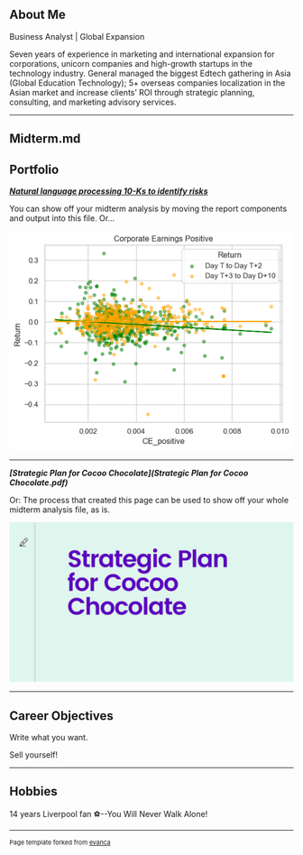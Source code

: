 ## About Me

Business Analyst | Global Expansion

Seven years of experience in marketing and international expansion for corporations, unicorn companies and high-growth startups in the technology industry. General managed the biggest Edtech gathering in Asia (Global Education Technology); 5+ overseas companies localization in the Asian market and increase clients’ ROI through strategic planning, consulting, and marketing advisory services.

---

## Midterm.md

## Portfolio

<!-- You can link to other websites, PDFs in this repo, and other pages in this repo -->

_**[Natural language processing 10-Ks to identify risks](Report.md)**_

You can show off your midterm analysis by moving the report components and output into this file. Or...

<img src="output_35_0.png?raw=true"/>

---

_**[Strategic Plan for Cocoo Chocolate](Strategic Plan for Cocoo Chocolate.pdf)**_

Or: The process that created this page can be used to show off your whole midterm analysis file, as is.

<img src="Title Page.jpg?raw=true"/>


---

## Career Objectives

Write what you want. 

Sell yourself!

---

## Hobbies

14 years Liverpool fan ⚽️--You Will Never Walk Alone! 

---
<p style="font-size:11px">Page template forked from <a href="https://github.com/evanca/quick-portfolio">evanca</a></p>
<!-- Remove above link if you don't want to attibute -->
